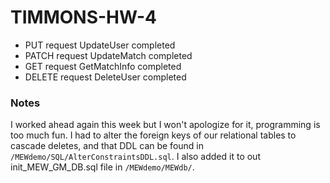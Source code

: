 # TIMMONS-HW-4

- PUT request UpdateUser completed
- PATCH request UpdateMatch completed
- GET request GetMatchInfo completed
- DELETE request DeleteUser completed

### Notes

I worked ahead again this week but I won't apologize for it, programming is too much fun. I had to alter the foreign keys
of our relational tables to cascade deletes, and that DDL can be found in `/MEWdemo/SQL/AlterConstraintsDDL.sql`. I also added it
to out init_MEW_GM_DB.sql file in `/MEWdemo/MEWdb/`.
